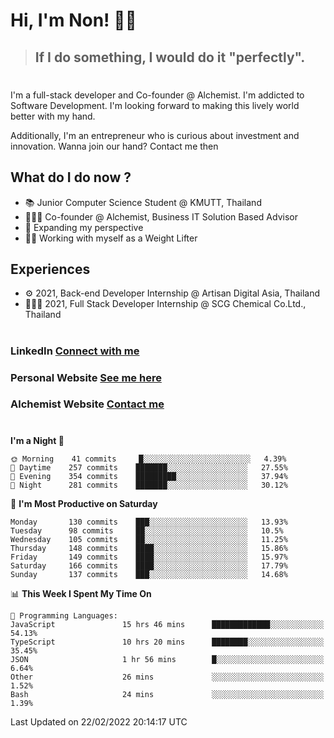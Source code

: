 # Hi, I'm Non! 🖐🏻

> ## If I do something, I would do it "perfectly".

#

I'm a full-stack developer and Co-founder @ Alchemist. I'm addicted to Software Development. I'm looking forward to making this lively world better with my hand.

Additionally, I'm an entrepreneur who is curious about investment and innovation. Wanna join our hand? Contact me then

## What do I do now ?

- 📚 Junior Computer Science Student @ KMUTT, Thailand
- 🧑🏻‍💻 Co-founder @ Alchemist, Business IT Solution Based Advisor
- 🌈 Expanding my perspective
- 🏋🏻 Working with myself as a Weight Lifter

## Experiences

- ⚙️ 2021, Back-end Developer Internship @ Artisan Digital Asia, Thailand
- 🧑🏻‍💻 2021, Full Stack Developer Internship @ SCG Chemical Co.Ltd., Thailand

#

### LinkedIn [Connect with me](https://www.linkedin.com/in/non-nontra/)

### Personal Website [See me here](https://nonnontra.com/)

### Alchemist Website [Contact me](https://alchemist-softwarehouse.co/)

#

<!--START_SECTION:waka-->
**I'm a Night 🦉** 

```text
🌞 Morning    41 commits     █░░░░░░░░░░░░░░░░░░░░░░░░   4.39% 
🌆 Daytime    257 commits    ███████░░░░░░░░░░░░░░░░░░   27.55% 
🌃 Evening    354 commits    █████████░░░░░░░░░░░░░░░░   37.94% 
🌙 Night      281 commits    ███████░░░░░░░░░░░░░░░░░░   30.12%

```
📅 **I'm Most Productive on Saturday** 

```text
Monday       130 commits    ███░░░░░░░░░░░░░░░░░░░░░░   13.93% 
Tuesday      98 commits     ██░░░░░░░░░░░░░░░░░░░░░░░   10.5% 
Wednesday    105 commits    ██░░░░░░░░░░░░░░░░░░░░░░░   11.25% 
Thursday     148 commits    ████░░░░░░░░░░░░░░░░░░░░░   15.86% 
Friday       149 commits    ████░░░░░░░░░░░░░░░░░░░░░   15.97% 
Saturday     166 commits    ████░░░░░░░░░░░░░░░░░░░░░   17.79% 
Sunday       137 commits    ███░░░░░░░░░░░░░░░░░░░░░░   14.68%

```


📊 **This Week I Spent My Time On** 

```text
💬 Programming Languages: 
JavaScript               15 hrs 46 mins      █████████████░░░░░░░░░░░░   54.13% 
TypeScript               10 hrs 20 mins      ████████░░░░░░░░░░░░░░░░░   35.45% 
JSON                     1 hr 56 mins        █░░░░░░░░░░░░░░░░░░░░░░░░   6.64% 
Other                    26 mins             ░░░░░░░░░░░░░░░░░░░░░░░░░   1.52% 
Bash                     24 mins             ░░░░░░░░░░░░░░░░░░░░░░░░░   1.39%

```


 Last Updated on 22/02/2022 20:14:17 UTC
<!--END_SECTION:waka-->
